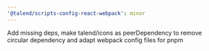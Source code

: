 ```yaml
---
'@talend/scripts-config-react-webpack': minor
---
```


Add missing deps, make talend/icons as peerDependency to remove circular dependency and adapt webpack config files for pnpm
